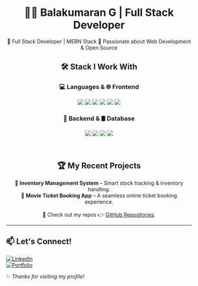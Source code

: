<h1 align="center">👨‍💻 Balakumaran G | Full Stack Developer</h1>

<p align="center">
🔹 Full Stack Developer | MERN Stack  
🔹 Passionate about Web Development & Open Source  
</p>

## <h2 align="center">🛠️ Stack I Work With</h2>
  
<div align="center">

### 💻 Languages & 🌐 Frontend  
<span>
  <img src="https://img.shields.io/badge/JavaScript-F7DF1E?style=flat&logo=javascript&logoColor=black" />
  <img src="https://img.shields.io/badge/HTML5-E34F26?style=flat&logo=html5&logoColor=white" />
  <img src="https://img.shields.io/badge/CSS3-1572B6?style=flat&logo=css3&logoColor=white" />
  <img src="https://img.shields.io/badge/React-61DAFB?style=flat&logo=react&logoColor=black" />
  <img src="https://img.shields.io/badge/Material--UI-007FFF?style=flat&logo=mui&logoColor=white" />
  <img src="https://img.shields.io/badge/Bootstrap-563D7C?style=flat&logo=bootstrap&logoColor=white" />
</span>  

### 📡 Backend & 🛢️ Database  
<span>
  <img src="https://img.shields.io/badge/Node.js-339933?style=flat&logo=node.js&logoColor=white" />
  <img src="https://img.shields.io/badge/Express.js-000000?style=flat&logo=express&logoColor=white" />
  <img src="https://img.shields.io/badge/MongoDB-47A248?style=flat&logo=mongodb&logoColor=white" />
  <img src="https://img.shields.io/badge/SQL-4479A1?style=flat&logo=postgresql&logoColor=white" />
</span>  

</div><br><br>

<h2 align="center">🏆 My Recent Projects</h2>

<p align="center">
📌 <strong>Inventory Management System</strong> – Smart stock tracking & inventory handling.<br>
📌 <strong>Movie Ticket Booking App</strong> – A seamless online ticket booking experience.<br><br>
📌 Check out my repos 👉 <a href="https://github.com/YOUR_GITHUB_USERNAME">GitHub Repositories</a>.
</p>
  

---

## 📫 Let's Connect!  
[![LinkedIn](https://img.shields.io/badge/LinkedIn-0A66C2?style=flat&logo=linkedin&logoColor=white)](https://www.linkedin.com/in/balakumaran-g-166430330/)  
[![Portfolio](https://img.shields.io/badge/Portfolio-FF5722?style=flat&logo=codeforces&logoColor=white)](https://balakumaran1109.netlify.app/)  

✨ _Thanks for visiting my profile!_ 

